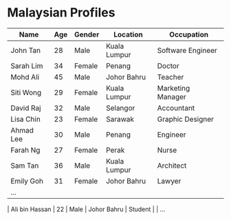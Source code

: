 
# Malaysian Profiles


| Name              | Age | Gender | Location        | Occupation          |
|-------------------|-----|--------|-----------------|---------------------|
| John Tan          | 28  | Male   | Kuala Lumpur    | Software Engineer   |
| Sarah Lim         | 34  | Female | Penang          | Doctor              |
| Mohd Ali          | 45  | Male   | Johor Bahru     | Teacher             |
| Siti Wong         | 29  | Female | Kuala Lumpur    | Marketing Manager   |
| David Raj         | 32  | Male   | Selangor        | Accountant          |
| Lisa Chin         | 23  | Female | Sarawak         | Graphic Designer    |
| Ahmad Lee         | 30  | Male   | Penang          | Engineer            |
| Farah Ng          | 27  | Female | Perak           | Nurse               |
| Sam Tan           | 36  | Male   | Kuala Lumpur    | Architect           |
| Emily Goh         | 31  | Female | Johor Bahru     | Lawyer              |
| ...

| Ali bin Hassan    | 22  | Male   | Johor Bahru     | Student             |
| ...

